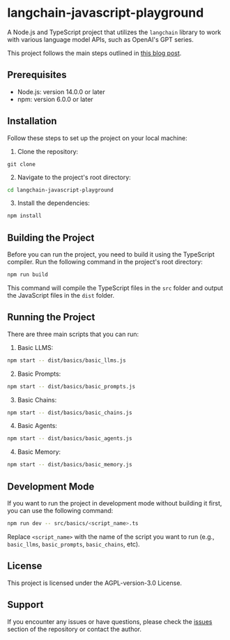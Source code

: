# langchain-javascript-playground

A Node.js and TypeScript project that utilizes the `langchain` library to work with various language model APIs, such as OpenAI's GPT series.

This project follows the main steps outlined in [this blog post](https://langchainers.hashnode.dev/getting-started-with-langchainjs).


## Prerequisites

- Node.js: version 14.0.0 or later
- npm: version 6.0.0 or later


## Installation

Follow these steps to set up the project on your local machine:

1. Clone the repository:
```git
git clone 
```

2. Navigate to the project's root directory:
```bash
cd langchain-javascript-playground
```

3. Install the dependencies:
```bash
npm install
```


## Building the Project

Before you can run the project, you need to build it using the TypeScript compiler. Run the following command in the project's root directory:
```bash
npm run build
```

This command will compile the TypeScript files in the `src` folder and output the JavaScript files in the `dist` folder.


## Running the Project

There are three main scripts that you can run:

1. Basic LLMS:
```bash
npm start -- dist/basics/basic_llms.js
```

2. Basic Prompts:
```bash
npm start -- dist/basics/basic_prompts.js
```

3. Basic Chains:
```bash
npm start -- dist/basics/basic_chains.js
```

4. Basic Agents:
```bash
npm start -- dist/basics/basic_agents.js
```

4. Basic Memory:
```bash
npm start -- dist/basics/basic_memory.js
```


## Development Mode

If you want to run the project in development mode without building it first, you can use the following command:

```bash
npm run dev -- src/basics/<script_name>.ts
```

Replace `<script_name>` with the name of the script you want to run (e.g., `basic_llms`, `basic_prompts`, `basic_chains`, etc).


## License

This project is licensed under the AGPL-version-3.0 License.


## Support

If you encounter any issues or have questions, please check the [issues](<issues_url>) section of the repository or contact the author.

